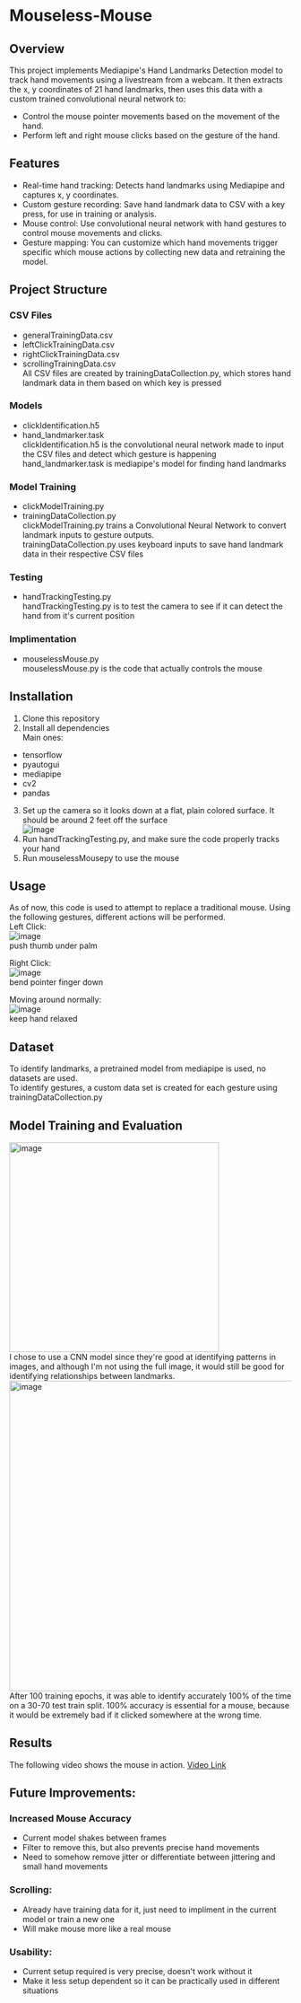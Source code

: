 # Mouseless-Mouse

## Overview
This project implements Mediapipe's Hand Landmarks Detection model to track hand movements using a livestream from a webcam. It then extracts the x, y coordinates of 21 hand landmarks, then uses this data with a custom trained convolutional neural network to:

- Control the mouse pointer movements based on the movement of the hand.
- Perform left and right mouse clicks based on the gesture of the hand.

## Features
- Real-time hand tracking: Detects hand landmarks using Mediapipe and captures x, y coordinates.
- Custom gesture recording: Save hand landmark data to CSV with a key press, for use in training or analysis.
- Mouse control: Use convolutional neural network with hand gestures to control mouse movements and clicks.
- Gesture mapping: You can customize which hand movements trigger specific which mouse actions by collecting new data and retraining the model.

## Project Structure
### CSV Files
- generalTrainingData.csv
- leftClickTrainingData.csv
- rightClickTrainingData.csv
- scrollingTrainingData.csv
<br/>All CSV files are created by trainingDataCollection.py, which stores hand landmark data in them based on which key is pressed

### Models
- clickIdentification.h5
- hand_landmarker.task
<br/>clickIdentification.h5 is the convolutional neural network made to input the CSV files and detect which gesture is happening
<br/>hand_landmarker.task is mediapipe's model for finding hand landmarks

### Model Training
- clickModelTraining.py
- trainingDataCollection.py
<br/>clickModelTraining.py trains a Convolutional Neural Network to convert landmark inputs to gesture outputs.
<br/> trainingDataCollection.py uses keyboard inputs to save hand landmark data in their respective CSV files

### Testing
- handTrackingTesting.py
<br/>handTrackingTesting.py is to test the camera to see if it can detect the hand from it's current position

### Implimentation
 - mouselessMouse.py
<br/>mouselessMouse.py is the code that actually controls the mouse

## Installation
1. Clone this repository
2. Install all dependencies
<br/>Main ones:
 - tensorflow
 - pyautogui
 - mediapipe
 - cv2
 - pandas
3. Set up the camera so it looks down at a flat, plain colored surface. It should be around 2 feet off the surface
<br/>  ![image](https://github.com/user-attachments/assets/7a3efed7-a2e7-4d0d-ad2a-49ec508a7eff)
4. Run handTrackingTesting.py, and make sure the code properly tracks your hand
5. Run mouselessMousepy to use the mouse

## Usage
As of now, this code is used to attempt to replace a traditional mouse. Using the following gestures, different actions will be performed.
<br/>Left Click:
<br/> ![image](https://github.com/user-attachments/assets/5511ffee-96b0-416f-9bce-295de2ad6e04)
<br/> push thumb under palm

Right Click:
<br/> ![image](https://github.com/user-attachments/assets/56782e64-c683-4f09-b4a5-086ce580a483)
<br/> bend pointer finger down

Moving around normally:
<br/> ![image](https://github.com/user-attachments/assets/cf3481e5-da3a-4a6c-9374-de8aedf182ff)
<br/> keep hand relaxed

## Dataset
To identify landmarks, a pretrained model from mediapipe is used, no datasets are used.
<br/>To identify gestures, a custom data set is created for each gesture using trainingDataCollection.py

## Model Training and Evaluation
<img width="374" alt="image" src="https://github.com/user-attachments/assets/5db523e6-c0aa-4c6e-9c2f-fbc938391ed8">
<br/> I chose to use a CNN model since they're good at identifying patterns in images, and although I'm not using the full image, it would still be good for identifying relationships between landmarks.
<br/><img width="553" alt="image" src="https://github.com/user-attachments/assets/cd0ebbc4-fb0f-4965-87f8-8bc8abbc2a7c">
<br/> After 100 training epochs, it was able to identify accurately 100% of the time on a 30-70 test train split. 100% accuracy is essential for a mouse, because it would be extremely bad if it clicked somewhere at the wrong time.

## Results
The following video shows the mouse in action.
[Video Link](https://www.youtube.com/watch?v=o9eTms-SIuE)

## Future Improvements:
### Increased Mouse Accuracy
 - Current model shakes between frames
 - Filter to remove this, but also prevents precise hand movements
 - Need to somehow remove jitter or differentiate between jittering and small hand movements
### Scrolling:
 - Already have training data for it, just need to impliment in the current model or train a new one
 - Will make mouse more like a real mouse
### Usability:
 - Current setup required is very precise, doesn't work without it
 - Make it less setup dependent so it can be practically used in different situations
